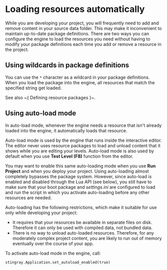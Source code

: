 # Loading resources automatically

While you are developing your project, you will frequently need to add and remove content in your source data folder. This may make it inconvenient to maintain up-to-date package definitions. There are two ways you can configure the engine to load the resources you need without having to modify your package definitions each time you add or remove a resource in the project.

## Using wildcards in package definitions

You can use the `*` character as a wildcard in your package definitions. When you load the package into the engine, all resources that match the specified string get loaded.

See also ~{ Defining resource packages }~.

## Using auto-load mode

In auto-load mode, whenever the engine needs a resource that isn't already loaded into the engine, it automatically loads that resource.

Auto-load mode is used by the engine that runs inside the interactive editor. The editor never uses resource packages to load and unload content that it shows while you are editing your levels. Auto-load mode is also used by default when you use **Test Level (F8)** function from the editor.

You may want to enable this same auto-loading mode when you use **Run Project** and when you deploy your project. Using auto-loading almost completely bypasses the package system. However, since auto-load is enabled and disabled through the Lua API (see below), you still have to make sure that your boot package and *settings.ini* are configured to load and run the script in which you activate auto-loading before any other resources are needed.

Auto-loading has the following restrictions, which make it suitable for use only while developing your project:

-	It requires that your resources be available in separate files on disk. Therefore it can only be used with compiled data, not bundled data.
-	There is no way to unload auto-loaded resources. Therefore, for any moderately complex project content, you are likely to run out of memory eventually over the course of your app.

To activate auto-load mode in the engine, call:

~~~{lua}
stingray.Application.set_autoload_enabled(true)
~~~
